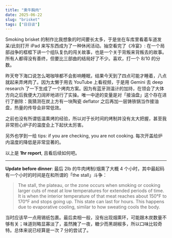 ```yaml
---
title: "熏牛胸肉"
date: 2025-06-22
slug: "brisket"
tags: ["日日谈"]
---
```


Smoking brisket 的制作比我想象的时间要长太多，于是坐在车库里看着车道发呆/此刻打开 iPad 来写东西成为了一种休闲活动。抽空看完了《冷宴》: 在一个局部战争的框框下讲一个组队复仇的闯关故事，也是一个关于背叛来背叛去的故事。所有人都得没有善终，但要比三部曲的结局好了不少。喜欢，打一个 8/10 的分数。

昨天夸下海口说怎么喝咖啡都不会影响睡眠，结果今天到了四点可能才睡着，八点就起来弄烤肉了。因为太懒于用去 YouTube 上看视频，于是用 Gemini 去 deep research 了一下生成了一个烤肉方案。因为有蓝牙测温计的加持，在领会了大体方向之后我便大刀阔斧地进行了实操。唯一中途的变量是对「接油盘」这个存在进行了删除：我猜测在炭上方有一块陶瓷 deflator 之后再加一层铸铁锅当作接油盘，热量的传导会非常低效。

之前也没有所谓低温熏烤的经验，所以对于长时间的烤制并没有太大把握，甚至我非常担心炉子的温度会上下起伏太厉害。

另外也学到一给 tips: if you are checking, you are not cooking. 每次开盖给炉内温度的降低是非常显著的。

以上是 **1hr report**, 且看后续如何吧。

***

**Update before dinner**: 最后 2lb 的牛肉烤制/烟熏了大概 4 个小时，其中最起码有一个小时的时间是在和所谓的「the stall」斗争：

> The stall, the plateau, or the zone occurs when smoking or cooking larger cuts of meat at low temperatures for extended periods of time. It is when the interior temperature of that meat reaches about 150°F to 170°F and stops going up. This state can last for hours. This happens due to evaporative cooling, similar to how sweating cools the body.

当时应该早一点用锡纸包裹。最后卖相一般，没有出现烟熏环，可能跟木炭数量不够有关；味道则略显寡淡了，虽然腌了一夜，糖少而黑胡椒多，所以口味比较奇特。总体来说已经算是一次 7 分的尝试了。
